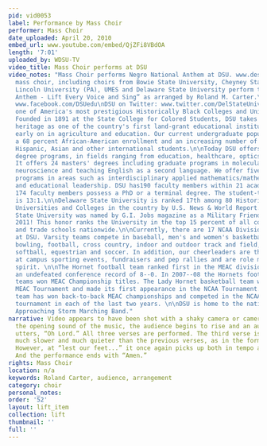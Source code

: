 ```yaml
---
pid: vid0053
label: Performance by Mass Choir
performer: Mass Choir
date_uploaded: April 20, 2010
embed_url: www.youtube.com/embed/QjZFi8VBdOA
length: '7:01'
uploaded_by: WDSU-TV
video_title: Mass Choir performs at DSU
video_notes: "Mass Choir performs Negro National Anthem at DSU. www.desu.edu: The
  mass choir, including choirs from Bowie State University, Cheyney State University,
  Lincoln University (PA), UMES and Delaware State University perform the “Negro National
  Anthem - Lift Every Voice and Sing” as arranged by Roland M. Carter.\n\nDSU on Facebook:
  www.facebook.com/DSUedu\nDSU on Twitter: www.twitter.com/DelStateUniv\n\nDSU is
  one of America's most prestigious Historically Black Colleges and Universities (HBCUs).
  Founded in 1891 at the State College for Colored Students, DSU takes pride in its
  heritage as one of the country's first land-grant educational institutions, rooted
  early on in agriculture and education. Our current undergraduate population includes
  a 68 percent African-American enrollment and an increasing number of Caucasian,
  Hispanic, Asian and other international students.\n\nToday DSU offers 54 undergraduate
  degree programs, in fields ranging from education, healthcare, optics and aviation.
  It offers 24 masters' degrees including graduate programs in molecular and cellular
  neuroscience and teaching English as a second language. We offer five doctoral degree
  programs in areas such as interdisciplinary applied mathematics/mathematical physics
  and educational leadership. DSU has190 faculty members within 21 academic departments.
  174 faculty members possess a PhD or a terminal degree. The student-to-faculty ratio
  is 13:1.\n\nDelaware State University is ranked 17th among 80 Historically Black
  Universities and Colleges in the country by U.S. News & World Report.\n\nDelaware
  State University was named by G.I. Jobs magazine as a Military Friendly School for
  2011! This honor ranks the University in the top 15 percent of all colleges, universities
  and trade schools nationwide.\n\nCurrently, there are 17 NCAA Division I sports
  at DSU. Varsity teams compete in baseball, men's and women's basketball, women's
  bowling, football, cross country, indoor and outdoor track and field, tennis, volleyball,
  softball, equestrian and soccer. In addition, our cheerleaders are the pep and step
  at campus sporting events, fundraisers and pep rallies and are role models for campus
  spirit. \n\nThe Hornet football team ranked first in the MEAC division in 2007 with
  an undefeated conference record of 8--0. In 2007--08 the Hornets football and softball
  teams won MEAC Championship titles. The Lady Hornet basketball team won the 2007
  MEAC Tournament and made its first appearance in the NCAA Tournament. The DSU bowling
  team has won back-to-back MEAC championships and competed in the NCAA championship
  tournament in each of the last two years. \n\nDSU is home to the nationally renowned
  Approaching Storm Marching Band."
narrative: Video appears to have been shot with a shaky camera or camera phone. At
  the opening sound of the music, the audience begins to rise and an audience member
  utters, “Oh Lord.” All three verses are performed. The third verse is performed
  much slower and much quieter than the previous verses, as in the form of a prayer.
  However, at “lest our feet...” it once again picks up both in tempo and volume.
  And the performance ends with “Amen.”
rights: Mass Choir
location: n/a
keywords: Roland Carter, audience, arrangement
category: choir
personal_notes: 
order: '52'
layout: lift_item
collection: lift
thumbnail: ''
full: ''
---
```

